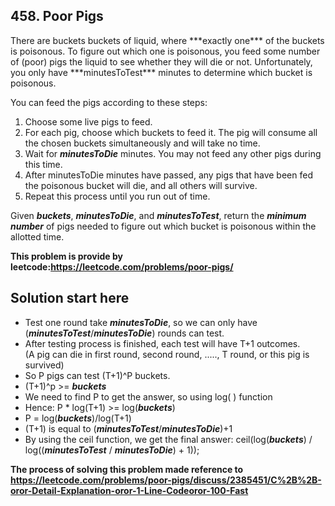 <h2>458. Poor Pigs</h2>
There are buckets buckets of liquid, where ***exactly one*** of the buckets is poisonous. 
To figure out which one is poisonous, you feed some number of (poor) pigs the liquid to see whether they will die or not. 
Unfortunately, you only have ***minutesToTest*** minutes to determine which bucket is poisonous.

You can feed the pigs according to these steps:

1. Choose some live pigs to feed.
2. For each pig, choose which buckets to feed it. The pig will consume all the chosen buckets simultaneously and will take no time.
3. Wait for ***minutesToDie*** minutes. You may not feed any other pigs during this time.
4. After minutesToDie minutes have passed, any pigs that have been fed the poisonous bucket will die, and all others will survive.
5. Repeat this process until you run out of time.

Given ***buckets***, ***minutesToDie***, and ***minutesToTest***, return the ***minimum number*** of pigs needed to figure out which bucket is poisonous within the allotted time.

**This problem is provide by leetcode:https://leetcode.com/problems/poor-pigs/**

<h2>Solution start here</h2>

* Test one round take ***minutesToDie***, so we can only have (***minutesToTest***/***minutesToDie***) rounds can test.
* After testing process is finished, each test will have T+1 outcomes.<br>(A pig can die in first round, second round, ....., T round, or this pig is survived)
* So P pigs can test (T+1)^P buckets. 
* (T+1)^p >= ***buckets***
* We need to find P to get the answer, so using log( ) function 
* Hence: P * log(T+1) >= log(***buckets***)
* P = log(***buckets***)/log(T+1)
* (T+1) is equal to (***minutesToTest***/***minutesToDie***)+1
* By using the ceil function, we get the final answer: ceil(log(***buckets***) / log((***minutesToTest*** / ***minutesToDie***) + 1));

**The process of solving this problem made reference to https://leetcode.com/problems/poor-pigs/discuss/2385451/C%2B%2B-oror-Detail-Explanation-oror-1-Line-Codeoror-100-Fast**
